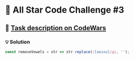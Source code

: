 # 📝 All Star Code Challenge #3

## 🔗 [Task description on CodeWars](https://www.codewars.com/kata/58640340b3a675d9a70000b9)

### 💡 Solution

```javascript
const removeVowels = str => str.replace(/[aeiou]/gi, '');
```
